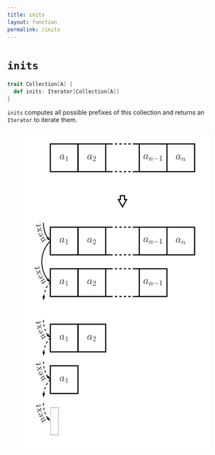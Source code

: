 ```yaml
---
title: inits
layout: function
permalink: /inits
---
```


# `inits`

~~~ scala
trait Collection[A] {
  def inits: Iterator[Collection[A]]
}
~~~

`inits` computes all possible prefixes of this collection and returns an `Iterator` to iterate them.

<figure class="diagram">
  <img src="images/inits.svg" alt="inits function">
  <!-- <figcaption class="diagram-desc"></figcaption> -->
</figure>
